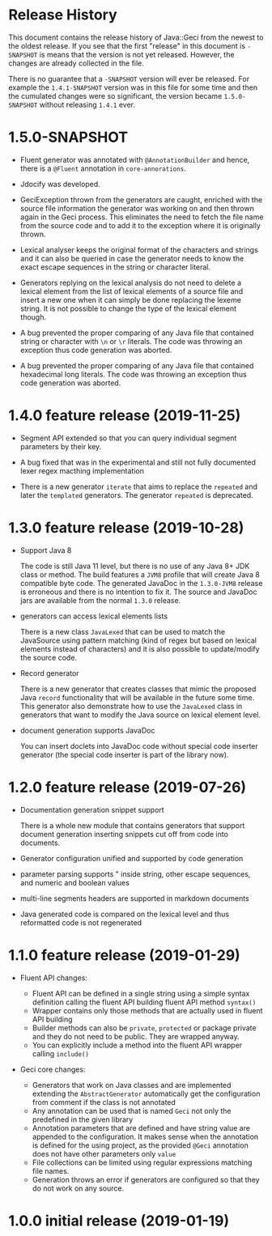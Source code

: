 # Release History

This document contains the release history of Java::Geci from the newest
to the oldest release. If you see that the first "release" in this document
is `-SNAPSHOT` is means that the version is not yet released. However, the
changes are already collected in the file.

There is no guarantee that a `-SNAPSHOT` version will ever be released. For
example the `1.4.1-SNAPSHOT` version was in this file for some time and then
the cumulated changes were so significant, the version became
`1.5.0-SNAPSHOT` without releasing `1.4.1` ever.

# 1.5.0-SNAPSHOT

* Fluent generator was annotated with `@AnnotationBuilder` and hence, there
  is a `@Fluent` annotation in `core-annorations`.

* Jdocify was developed.

* GeciException thrown from the generators are caught, enriched with the
  source file information the generator was working on and then thrown
  again in the Geci process. This eliminates the need to fetch the file name
  from the source code and to add it to the exception where it is originally
  thrown. 

* Lexical analyser keeps the original format of the characters and strings
  and it can also be queried in case the generator needs to know the exact
  escape sequences in the string or character literal.

* Generators replying on the lexical analysis do not need to delete a
  lexical element from the list of lexical elements of a source file and
  insert a new one when it can simply be done replacing the lexeme string.
  It is not possible to change the type of the lexical element though.

* A bug prevented the proper comparing of any Java file that contained
  string or character with `\n` or `\r` literals.
  The code was throwing an exception thus code generation was aborted.

* A bug prevented the proper comparing of any Java file that contained
  hexadecimal long literals. The code was throwing an exception thus
  code generation was aborted.

# 1.4.0 feature release (2019-11-25)

* Segment API extended so that you can query individual segment parameters by
  their key.
  
* A bug fixed that was in the experimental and still not fully documented lexer
  regex macthing implementation
  
* There is a new generator `iterate` that aims to replace the `repeated` and
  later the `templated` generators. The generator `repeated` is deprecated.    

# 1.3.0 feature release (2019-10-28)

* Support Java 8

  The code is still Java 11 level, but there is no use of any Java 8+
  JDK class or method. The build features a `JVM8` profile that will
  create Java 8 compatible byte code. The generated JavaDoc in the
  `1.3.0-JVM8` release is erroneous and there is no intention to fix it.
  The source and JavaDoc jars are available from the normal `1.3.0`
  release.
   
* generators can access lexical elements lists
  
  There is a new class `JavaLexed` that can be used to match the
  JavaSource using pattern matching (kind of regex but based on lexical
  elements instead of characters) and it is also possible to
  update/modify the source code.

* Record generator

  There is a new generator that creates classes that mimic the proposed
  Java `record` functionality that will be available in the future some
  time. This generator also demonstrate how to use the `JavaLexed` class
  in generators that want to modify the Java source on lexical element
  level.

* document generation supports JavaDoc

  You can insert doclets into JavaDoc code without special code inserter
  generator (the special code inserter is part of the library now).


# 1.2.0 feature release (2019-07-26)

* Documentation generation snippet support

  There is a whole new module that contains generators that support
  document generation inserting snippets cut off from code into
  documents.

* Generator configuration unified and supported by code generation

* parameter parsing supports " inside string, other escape sequences,
  and numeric and boolean values

* multi-line segments headers are supported in markdown documents

* Java generated code is compared on the lexical level and thus
  reformatted code is not regenerated

# 1.1.0 feature release (2019-01-29)

* Fluent API changes:
  * Fluent API can be defined in a single string using a simple syntax definition calling the fluent API building
    fluent API method `syntax()`
  * Wrapper contains only those methods that are actually used in fluent API building
  * Builder methods can also be `private`, `protected` or package private and they do not need to be public. They are
    wrapped anyway.
  * You can explicitly include a method into the fluent API wrapper calling `include()`
  
* Geci core changes:
  * Generators that work on Java classes and are implemented extending the `AbstractGenerator` automatically get
    the configuration from comment if the class is not annotated
  * Any annotation can be used that is named `Geci` not only the predefined in the given library
  * Annotation parameters that are defined and have string value are appended to the configuration. It makes sense
    when the annotation is defined for the using project, as the provided `@Geci` annotation does not have other 
    parameters only `value`
  * File collections can be limited using regular expressions matching file names.
  * Generation throws an error if generators are configured so that they do not work on any source.


# 1.0.0 initial release (2019-01-19)